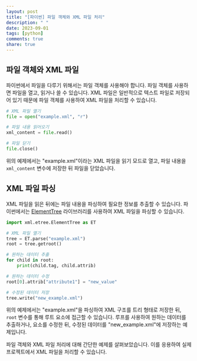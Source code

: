 ```yaml
---
layout: post
title: "[파이썬] 파일 객체와 XML 파일 처리"
description: " "
date: 2023-09-01
tags: [python]
comments: true
share: true
---
```


## 파일 객체와 XML 파일

파이썬에서 파일을 다루기 위해서는 파일 객체를 사용해야 합니다. 파일 객체를 사용하면 파일을 열고, 읽거나 쓸 수 있습니다. XML 파일은 일반적으로 텍스트 파일로 저장되어 있기 때문에 파일 객체를 사용하여 XML 파일을 처리할 수 있습니다.

```python
# XML 파일 열기
file = open("example.xml", "r")

# 파일 내용 읽어오기
xml_content = file.read()

# 파일 닫기
file.close()
```

위의 예제에서는 "example.xml"이라는 XML 파일을 읽기 모드로 열고, 파일 내용을 `xml_content` 변수에 저장한 뒤 파일을 닫았습니다.

## XML 파일 파싱

XML 파일을 읽은 뒤에는 파일 내용을 파싱하여 필요한 정보를 추출할 수 있습니다. 파이썬에서는 [ElementTree](https://docs.python.org/3/library/xml.etree.elementtree.html) 라이브러리를 사용하여 XML 파일을 파싱할 수 있습니다.

```python
import xml.etree.ElementTree as ET

# XML 파일 열기
tree = ET.parse("example.xml")
root = tree.getroot()

# 원하는 데이터 추출
for child in root:
    print(child.tag, child.attrib)

# 원하는 데이터 수정
root[0].attrib["attribute1"] = "new_value"

# 수정된 데이터 저장
tree.write("new_example.xml")
```

위의 예제에서는 "example.xml"을 파싱하여 XML 구조를 트리 형태로 저장한 뒤, `root` 변수를 통해 루트 요소에 접근할 수 있습니다. 루프를 사용하여 원하는 데이터를 추출하거나, 요소를 수정한 뒤, 수정된 데이터를 "new_example.xml"에 저장하는 예제입니다.

파일 객체와 XML 파일 처리에 대해 간단한 예제를 살펴보았습니다. 이를 응용하여 실제 프로젝트에서 XML 파일을 처리할 수 있습니다.